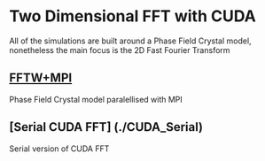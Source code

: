 # Two Dimensional FFT with CUDA

All of the simulations are built around a Phase Field Crystal model, nonetheless the main focus is the 2D Fast Fourier Transform 

## [FFTW+MPI](./FFTW_MPI_PFC_Model)

Phase Field Crystal model paralellised with MPI

## [Serial CUDA FFT] (./CUDA_Serial)

Serial version of CUDA FFT
